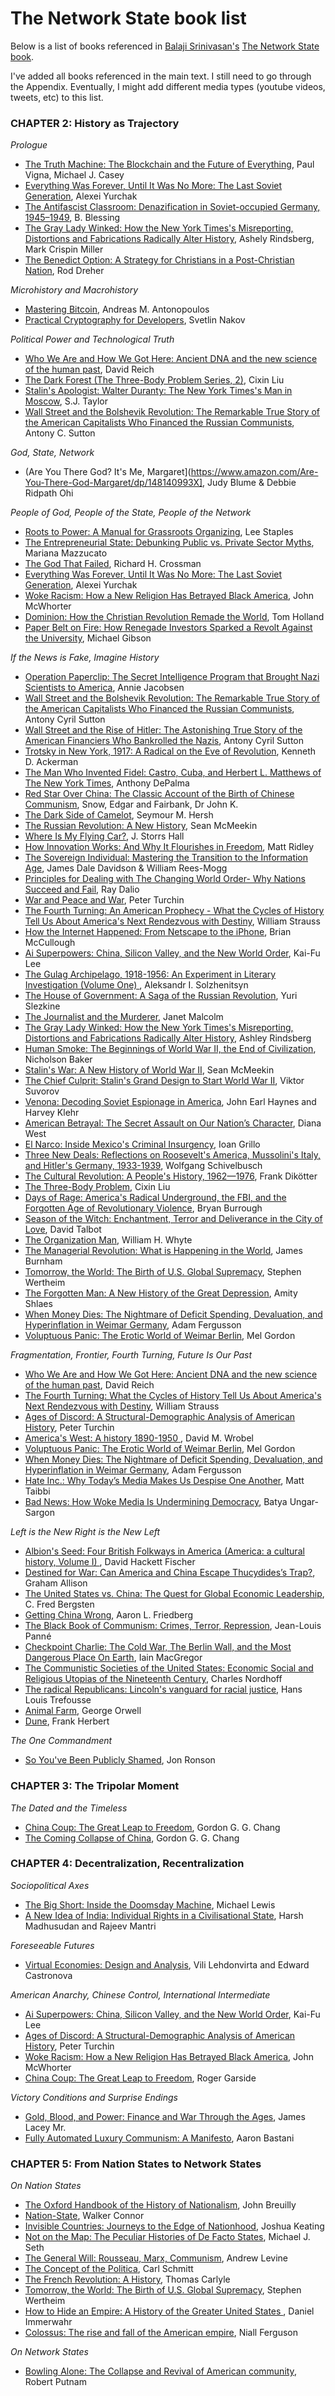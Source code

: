 # The Network State book list
Below is a list of books referenced in [Balaji Srinivasan's](https://twitter.com/balajis) [The Network State book](https://thenetworkstate.com/). 

I've added all books referenced in the main text. I still need to go through the Appendix. Eventually, I might add different media types (youtube videos, tweets, etc) to this list.

### CHAPTER 2: History as Trajectory
*Prologue*
- [The Truth Machine: The Blockchain and the Future of Everything](https://www.amazon.com/Truth-Machine-Blockchain-Future-Everything/dp/1250114578), Paul Vigna, Michael J. Casey
- [Everything Was Forever, Until It Was No More: The Last Soviet Generation](https://press.princeton.edu/books/paperback/9780691121178/everything-was-forever-until-it-was-no-more), Alexei Yurchak
- [The Antifascist Classroom: Denazification in Soviet-occupied Germany, 1945–1949](https://www.amazon.com/Antifascist-Classroom-Denazification-Soviet-occupied-1945-1949/dp/0230107303), B. Blessing 
- [The Gray Lady Winked: How the New York Times's Misreporting, Distortions and Fabrications Radically Alter History](https://www.amazon.com/Gray-Lady-Winked-Misreporting-Fabrications/dp/1736703307), Ashely Rindsberg, Mark Crispin Miller
- [The Benedict Option: A Strategy for Christians in a Post-Christian Nation](https://www.amazon.com/Benedict-Option-Strategy-Christians-Post-Christian/dp/0735213291), Rod Dreher

*Microhistory and Macrohistory*
- [Mastering Bitcoin](https://www.oreilly.com/library/view/mastering-bitcoin/9781491902639/?_gl=1*992x17*_ga*ODc1NzA1MTE1LjE2Njk3NzY2Nzk.*_ga_092EL089CH*MTY2OTc3NjY3OS4xLjAuMTY2OTc3Njc0Ni42MC4wLjA.), Andreas M. Antonopoulos
- [Practical Cryptography for Developers](https://cryptobook.nakov.com/), Svetlin Nakov

*Political Power and Technological Truth*
- [Who We Are and How We Got Here: Ancient DNA and the new science of the human past](https://www.amazon.com/dp/B07DKCRXYB), David Reich
- [The Dark Forest (The Three-Body Problem Series, 2)](https://www.amazon.com/Dark-Forest-Remembrance-Earths-Past/dp/0765386690), Cixin Liu 
- [Stalin's Apologist: Walter Duranty: The New York Times's Man in Moscow](https://www.amazon.com/Stalins-Apologist-Walter-Duranty-Timess/dp/0195057007), S.J. Taylor
- [Wall Street and the Bolshevik Revolution: The Remarkable True Story of the American Capitalists Who Financed the Russian Communists](https://www.amazon.com/Wall-Street-Bolshevik-Revolution-Capitalists/dp/190557035X), Antony C. Sutton

*God, State, Network*
- (Are You There God? It's Me, Margaret](https://www.amazon.com/Are-You-There-God-Margaret/dp/148140993X], Judy Blume & Debbie Ridpath Ohi 

*People of God, People of the State, People of the Network*
- [Roots to Power: A Manual for Grassroots Organizing](https://www.amazon.com/Roots-Power-Manual-Grassroots-Organizing/dp/1440833710), Lee Staples
- [The Entrepreneurial State: Debunking Public vs. Private Sector Myths](https://www.amazon.com/Entrepreneurial-State-Debunking-Private-Economics/dp/0857282522), Mariana Mazzucato
- [The God That Failed](https://www.amazon.com/God-That-Failed-Richard-Crossman/dp/0231123957), Richard H. Crossman 
- [Everything Was Forever, Until It Was No More: The Last Soviet Generation](https://press.princeton.edu/books/paperback/9780691121178/everything-was-forever-until-it-was-no-more), Alexei Yurchak
- [Woke Racism: How a New Religion Has Betrayed Black America](https://www.amazon.com/dp/B095JLK96B/ref=dp-kindle-redirect?_encoding=UTF8&btkr=1), John McWhorter
- [Dominion: How the Christian Revolution Remade the World](https://www.amazon.com/dp/B07NVT2WC3), Tom Holland
- [Paper Belt on Fire: How Renegade Investors Sparked a Revolt Against the University](https://www.amazon.com/dp/B099FZR4C3/), Michael Gibson 

*If the News is Fake, Imagine History*
- [Operation Paperclip: The Secret Intelligence Program that Brought Nazi Scientists to America](https://www.amazon.com/Operation-Paperclip-Intelligence-Program-Scientists/dp/031622104X), Annie Jacobsen
- [Wall Street and the Bolshevik Revolution: The Remarkable True Story of the American Capitalists Who Financed the Russian Communists](https://www.amazon.com/Wall-Street-Bolshevik-Revolution-Capitalists/dp/190557035X), Antony Cyril Sutton
- [Wall Street and the Rise of Hitler: The Astonishing True Story of the American Financiers Who Bankrolled the Nazis](https://www.amazon.com/dp/B07N9M85GX), Antony Cyril Sutton
- [Trotsky in New York, 1917: A Radical on the Eve of Revolution](https://www.amazon.com/dp/B01I8S7EX6/ref=dp-kindle-redirect?_encoding=UTF8&btkr=1), Kenneth D. Ackerman 
- [The Man Who Invented Fidel: Castro, Cuba, and Herbert L. Matthews of The New York Times](https://www.amazon.com/Man-Who-Invented-Fidel-Matthews/dp/1586484427), Anthony DePalma
- [Red Star Over China: The Classic Account of the Birth of Chinese Communism](https://www.amazon.com/Red-Star-Over-China-Communism/dp/1611855128), Snow, Edgar and Fairbank, Dr John K.
- [The Dark Side of Camelot](https://www.amazon.com/Dark-Side-Camelot-Seymour-Hersh/dp/0316360678), Seymour M. Hersh
- [The Russian Revolution: A New History](https://www.amazon.com/dp/B06Y1LTB6V), Sean McMeekin
- [Where Is My Flying Car?](https://www.amazon.com/Where-Flying-Car-Storrs-Hall/dp/1953953182), J. Storrs Hall 
- [How Innovation Works: And Why It Flourishes in Freedom](https://www.amazon.com/How-Innovation-Works-Flourishes-Freedom/dp/0062916599), Matt Ridley
- [The Sovereign Individual: Mastering the Transition to the Information Age](https://www.amazon.com/Sovereign-Individual-Mastering-Transition-Information/dp/0684832720), James Dale Davidson & William Rees-Mogg
- [Principles for Dealing with The Changing World Order- Why Nations Succeed and Fail](https://economicprinciples.org/), Ray Dalio 
- [War and Peace and War](https://www.penguinrandomhouse.com/books/299306/war-and-peace-and-war-by-peter-turchin/), Peter Turchin
- [The Fourth Turning: An American Prophecy - What the Cycles of History Tell Us About America's Next Rendezvous with Destiny](https://www.amazon.com/Fourth-Turning-American-Prophecy-Rendezvous/dp/0767900464), William Strauss 
- [How the Internet Happened: From Netscape to the iPhone](https://www.amazon.com/How-Internet-Happened-Netscape-iPhone/dp/1631493078), Brian McCullough
- [Ai Superpowers: China, Silicon Valley, and the New World Order](https://www.amazon.com/AI-Superpowers-China-Silicon-Valley/dp/132854639X), Kai-Fu Lee
- [The Gulag Archipelago, 1918-1956: An Experiment in Literary Investigation (Volume One) ](https://www.amazon.com/Gulag-Archipelago-1918-1956-Experiment-Investigation/dp/0813332893), Aleksandr I. Solzhenitsyn
- [The House of Government: A Saga of the Russian Revolution](https://press.princeton.edu/books/hardcover/9780691176949/the-house-of-government), Yuri Slezkine
- [The Journalist and the Murderer](https://www.amazon.com/Journalist-Murderer-Janet-Malcolm/dp/0679731830), Janet Malcolm
- [The Gray Lady Winked: How the New York Times's Misreporting, Distortions and Fabrications Radically Alter History](https://www.amazon.com/Gray-Lady-Winked-Misreporting-Fabrications/dp/1736703307), Ashley Rindsberg 
- [Human Smoke: The Beginnings of World War II, the End of Civilization](https://www.simonandschuster.com/books/Human-Smoke/Nicholson-Baker/9781416572466), Nicholson Baker
- [Stalin's War: A New History of World War II](https://www.amazon.com/Stalins-War-New-History-World/dp/1541672798), Sean McMeekin
- [The Chief Culprit: Stalin's Grand Design to Start World War II](https://www.amazon.com/Chief-Culprit-Stalins-Grand-Design/dp/1591148065), Viktor Suvorov
- [Venona: Decoding Soviet Espionage in America](https://yalebooks.yale.edu/book/9780300084627/venona/), John Earl Haynes and Harvey Klehr
- [American Betrayal: The Secret Assault on Our Nation’s Character](https://www.amazon.com/American-Betrayal-Assault-Nations-Character-ebook/dp/B008BU71BM), Diana West
- [El Narco: Inside Mexico's Criminal Insurgency](https://www.amazon.com/El-Narco-Mexicos-Criminal-Insurgency/dp/1608194019), Ioan Grillo 
- [Three New Deals: Reflections on Roosevelt's America, Mussolini's Italy, and Hitler's Germany, 1933-1939](https://www.amazon.com/Three-New-Deals-Reflections-Roosevelts/dp/0312427433), Wolfgang Schivelbusch
- [The Cultural Revolution: A People's History, 1962—1976](https://www.amazon.com/Cultural-Revolution-Peoples-History-1962-1976-ebook/dp/B01DNDPPH8), Frank Dikötter
- [The Three-Body Problem](https://www.amazon.com/dp/B00S8FCJCQ/ref=dp-kindle-redirect?_encoding=UTF8&btkr=1), Cixin Liu
- [Days of Rage: America's Radical Underground, the FBI, and the Forgotten Age of Revolutionary Violence](https://www.amazon.com/Days-Rage-Underground-Forgotten-Revolutionary/dp/0143107976), Bryan Burrough
- [Season of the Witch: Enchantment, Terror and Deliverance in the City of Love](https://www.amazon.com/Season-Witch-Enchantment-Terror-Deliverance-ebook/dp/B005C6FDFY), David Talbot 
- [The Organization Man](https://www.amazon.com/Organization-Man-William-H-Whyte/dp/0812218191), William H. Whyte
- [The Managerial Revolution: What is Happening in the World](https://www.amazon.com/Managerial-Revolution-What-Happening-World/dp/1839013184), James Burnham 
- [Tomorrow, the World: The Birth of U.S. Global Supremacy](https://www.hup.harvard.edu/catalog.php?isbn=9780674248663), Stephen Wertheim
- [The Forgotten Man: A New History of the Great Depression](https://www.amazon.com/Forgotten-Man-History-Great-Depression/dp/0060936428), Amity Shlaes 
- [When Money Dies: The Nightmare of Deficit Spending, Devaluation, and Hyperinflation in Weimar Germany](https://www.amazon.com/When-Money-Dies-Devaluation-Hyperinflation/dp/1586489941), Adam Fergusson
- [Voluptuous Panic: The Erotic World of Weimar Berlin](https://www.amazon.com/Voluptuous-Panic-Erotic-Weimar-Expanded/dp/0922915962), Mel Gordon

*Fragmentation, Frontier, Fourth Turning, Future Is Our Past*
- [Who We Are and How We Got Here: Ancient DNA and the new science of the human past](https://www.amazon.com/dp/B07DKCRXYB), David Reich 
- [The Fourth Turning: What the Cycles of History Tell Us About America's Next Rendezvous with Destiny](https://www.amazon.com/dp/B001RKFU4I/ref=dp-kindle-redirect?_encoding=UTF8&btkr=1), William Strauss
- [Ages of Discord: A Structural-Demographic Analysis of American History](https://www.amazon.com/dp/B06XDLT2C5/ref=dp-kindle-redirect?_encoding=UTF8&btkr=1), Peter Turchin
- [America's West: A history 1890-1950 ](https://www.cambridge.org/core/books/abs/americas-west/frontier-region-nation-and-crisis/7DBC94B2B475862998177B8F02B612A4#access-block), David M. Wrobel
- [Voluptuous Panic: The Erotic World of Weimar Berlin](https://www.amazon.com/Voluptuous-Panic-Erotic-Weimar-Expanded/dp/0922915962), Mel Gordon
- [When Money Dies: The Nightmare of Deficit Spending, Devaluation, and Hyperinflation in Weimar Germany](https://www.amazon.com/When-Money-Dies-Devaluation-Hyperinflation/dp/1586489941), Adam Fergusson
- [Hate Inc.: Why Today’s Media Makes Us Despise One Another](https://www.amazon.com/Hate-Inc-Todays-Despise-Another/dp/1949017257), Matt Taibbi
- [Bad News: How Woke Media Is Undermining Democracy](https://www.amazon.com/Bad-News-Media-Undermining-Democracy/dp/1641772069), Batya Ungar-Sargon 

*Left is the New Right is the New Left*
- [Albion's Seed: Four British Folkways in America (America: a cultural history, Volume I) ](https://www.amazon.com/Albions-Seed-British-Folkways-cultural/dp/0195069056), David Hackett Fischer
- [Destined for War: Can America and China Escape Thucydides’s Trap?](https://www.amazon.com/Destined-War-America-Escape-Thucydidess/dp/0544935276), Graham Allison
- [The United States vs. China: The Quest for Global Economic Leadership](https://www.amazon.com/United-States-vs-China-Leadership/dp/1509547355), C. Fred Bergsten
- [Getting China Wrong](https://www.amazon.com/Getting-China-Wrong-Aaron-Friedberg/dp/1509545123), Aaron L. Friedberg
- [The Black Book of Communism: Crimes, Terror, Repression](https://www.amazon.com/Black-Book-Communism-Crimes-Repression/dp/0674076087), Jean-Louis Panné
- [Checkpoint Charlie: The Cold War, The Berlin Wall, and the Most Dangerous Place On Earth](https://www.amazon.com/Checkpoint-Charlie-Berlin-Dangerous-Place/dp/1982100036), Iain MacGregor
- [The Communistic Societies of the United States: Economic Social and Religious Utopias of the Nineteenth Century](https://www.amazon.com/Communistic-Societies-United-States-Nineteenth/dp/0486215806), Charles Nordhoff 
- [The radical Republicans: Lincoln's vanguard for racial justice](https://www.amazon.com/radical-Republicans-Lincolns-Louisiana-paperbacks/dp/0807101699), Hans Louis Trefousse
- [Animal Farm](https://www.amazon.com/Animal-Farm-George-Orwell/dp/0451526341), George Orwell
- [Dune](https://www.amazon.com/Dune-Frank-Herbert/dp/0441172717), Frank Herbert

*The One Commandment*
- [So You've Been Publicly Shamed](https://www.amazon.com/So-Youve-Been-Publicly-Shamed/dp/1594634017), Jon Ronson

### CHAPTER 3: The Tripolar Moment

*The Dated and the Timeless*
- [China Coup: The Great Leap to Freedom](https://www.amazon.com/China-Coup-Great-Leap-Freedom/dp/0520380975), Gordon G. G. Chang
- [The Coming Collapse of China](https://www.amazon.com/Coming-Collapse-China-Gordon-Chang/dp/0812977564), Gordon G. G. Chang 

### CHAPTER 4: Decentralization, Recentralization

*Sociopolitical Axes*
- [The Big Short: Inside the Doomsday Machine](https://www.amazon.com/dp/B003LSTK8G/), Michael Lewis
- [A New Idea of India: Individual Rights in a Civilisational State](https://www.amazon.com/New-Idea-India-Individual-Civilisational/dp/9389648408), Harsh Madhusudan and Rajeev Mantri 

*Foreseeable Futures*
- [Virtual Economies: Design and Analysis](https://mitpress.mit.edu/9780262535069/virtual-economies/),  Vili Lehdonvirta and Edward Castronova

*American Anarchy, Chinese Control, International Intermediate*
- [Ai Superpowers: China, Silicon Valley, and the New World Order](https://www.amazon.com/AI-Superpowers-China-Silicon-Valley-ebook/dp/B0795DNWCF), Kai-Fu Lee
- [Ages of Discord: A Structural-Demographic Analysis of American History](https://www.amazon.com/Ages-Discord-Peter-Turchin/dp/0996139540/), Peter Turchin
- [Woke Racism: How a New Religion Has Betrayed Black America](https://www.amazon.com/Woke-Racism-Religion-Betrayed-America/dp/0593423062), John McWhorter
- [China Coup: The Great Leap to Freedom](https://www.amazon.com/China-Coup-Great-Leap-Freedom/dp/0520380975), Roger Garside

*Victory Conditions and Surprise Endings*
- [Gold, Blood, and Power: Finance and War Through the Ages](https://press.armywarcollege.edu/cgi/viewcontent.cgi?article=1454&context=monographs), James Lacey Mr. 
- [Fully Automated Luxury Communism: A Manifesto](https://www.versobooks.com/books/3156-fully-automated-luxury-communism), Aaron Bastani

### CHAPTER 5: From Nation States to Network States

*On Nation States*
- [The Oxford Handbook of the History of Nationalism](https://www.amazon.com/Oxford-Handbook-History-Nationalism-Handbooks-ebook/dp/B00BWSES02), John Breuilly
- [Nation-State](https://onlinelibrary.wiley.com/doi/abs/10.1002/9781405165518.wbeosn002), Walker Connor
- [Invisible Countries: Journeys to the Edge of Nationhood](https://www.amazon.com/Invisible-Countries-Journeys-Edge-Nationhood-ebook/dp/B07DVQ9VDD), Joshua Keating
- [Not on the Map: The Peculiar Histories of De Facto States](https://www.amazon.com/Not-Map-Peculiar-Histories-States-ebook/dp/B09MSTJW6F), Michael J. Seth 
- [The General Will: Rousseau, Marx, Communism](https://www.amazon.com/General-Will-Rousseau-Marx-Communism/dp/0521443229), Andrew Levine
- [The Concept of the Politica](https://www.amazon.com/gp/product/B004HO5JEM/ref=dbs_a_def_rwt_hsch_vapi_tkin_p1_i0), Carl Schmitt
- [The French Revolution: A History](https://www.amazon.com/gp/product/B01K86BZIG/ref=dbs_a_def_rwt_hsch_vapi_tkin_p1_i0), Thomas Carlyle
- [Tomorrow, the World: The Birth of U.S. Global Supremacy](https://www.hup.harvard.edu/catalog.php?isbn=9780674248663), Stephen Wertheim
- [How to Hide an Empire: A History of the Greater United States ](https://www.amazon.com/How-Hide-Empire-History-Greater-ebook/dp/B07D6MGV9Y), Daniel Immerwahr 
- [Colossus: The rise and fall of the American empire](https://www.amazon.com/Colossus-Niall-Ferguson-ebook/dp/B07287QHG4), Niall Ferguson 

*On Network States*
- [Bowling Alone: The Collapse and Revival of American community](http://bowlingalone.com/), Robert Putnam
